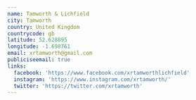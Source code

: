 ```yaml
---
name: Tamworth & Lichfield
city: Tamworth
country: United Kingdom
countrycode: gb
latitude: 52.628895
longitude: -1.698761
email: xrtamworth@gmail.com
publiciseemail: true
links:
  facebook: 'https://www.facebook.com/xrtamworthlichfield'
  instagram: 'https://www.instagram.com/xrtamworth/'
  twitter: 'https://twitter.com/xrtamworth'
---
```


